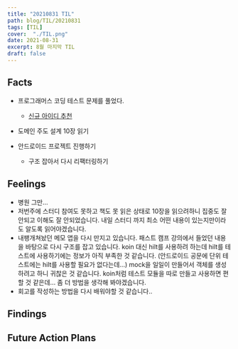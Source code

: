 ```yaml
---
title: "20210831 TIL"
path: blog/TIL/20210831
tags: [TIL]
cover:  "./TIL.png"
date: 2021-08-31
excerpt: 8월 마지막 TIL
draft: false
---
```


## Facts

* 프로그래머스 코딩 테스트 문제를 풀었다.
    * [신규 아이디 추천](https://programmers.co.kr/learn/courses/30/lessons/72410)
   
* 도메인 주도 설계 10장 읽기 

* 안드로이드 프로젝트 진행하기 
    * 구조 잡아서 다시 리팩터링하기 


## Feelings

* 병원 그만...
* 저번주에 스터디 참여도 못하고 책도 못 읽은 상태로 10장을 읽으려하니 집중도 잘 안되고 이해도 잘 안되었습니다. 내일 스터디 까지 최소 어떤 내용이 있는지만이라도 알도록 읽어야겠습니다.
* 내팽개쳐놨던 메모 앱을 다시 만지고 있습니다. 패스트 캠프 강의에서 들었던 내용을 바탕으로 다시 구조를 잡고 있습니다. koin 대신 hilt를 사용하려 하는데 hilt를 테스트에 사용하기에는 정보가 아직 부족한 것 같습니다. (안드로이드 공문에 단위 테스트에는 hilt를 사용할 필요가 없다는데...) mock을 일일이 만들어서 객체를 생성하려고 하니 귀찮은 것 같습니다. koin처럼 테스트 모듈을 따로 만들고 사용하면 편할 것 같은데... 좀 더 방법을 생각해 봐야겠습니다.
* 회고를 작성하는 방법을 다시 배워야할 것 같습니다..

## Findings




## Future Action Plans




